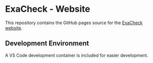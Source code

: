 # ExaCheck - Website

This repository contains the GitHub pages source for the [ExaCheck website](https://exacheck.net).

## Development Environment

A VS Code development container is included for easier development.

